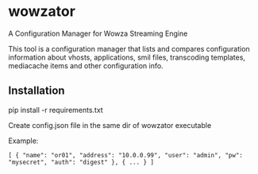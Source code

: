 # wowzator
A Configuration Manager for Wowza Streaming Engine

This tool is a configuration manager that lists and compares configuration information about vhosts, applications, smil files, transcoding templates, mediacache items and other configuration info.


## Installation
pip install -r requirements.txt

Create config.json file in the same dir of wowzator executable

Example:

`[
	{
		"name": "or01",
		"address": "10.0.0.99",
		"user": "admin",
		"pw": "mysecret",
		"auth": "digest"
	},
  {
  ...
  }
]
`
  
